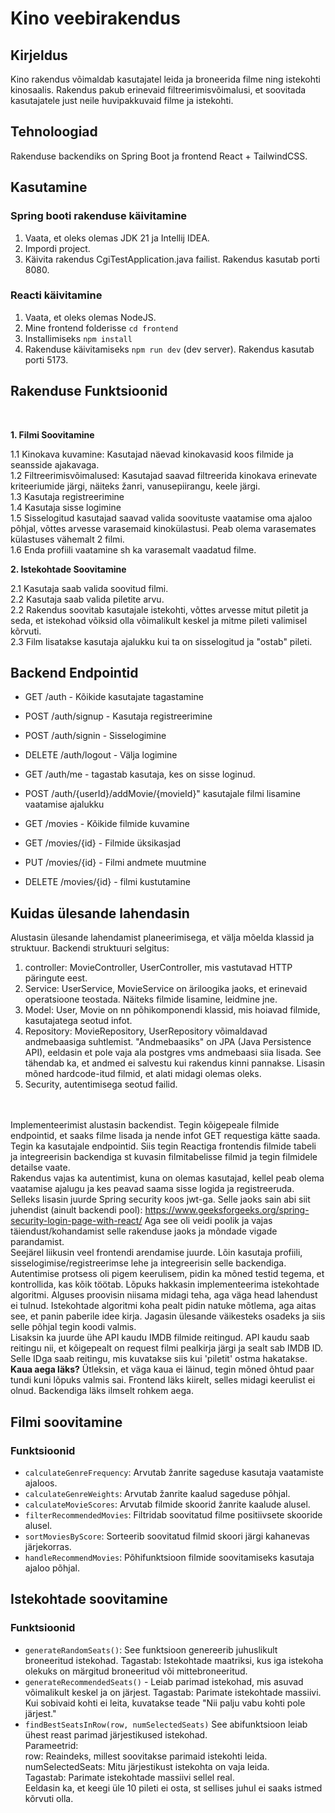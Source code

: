 # Kino veebirakendus

## Kirjeldus
Kino rakendus võimaldab kasutajatel leida ja broneerida filme ning istekohti kinosaalis. Rakendus pakub erinevaid filtreerimisvõimalusi, et soovitada kasutajatele just neile huvipakkuvaid filme ja istekohti.

## Tehnoloogiad
Rakenduse backendiks on Spring Boot ja frontend React + TailwindCSS.

## Kasutamine
### Spring booti rakenduse käivitamine
1. Vaata, et oleks olemas JDK 21 ja Intellij IDEA.
2. Impordi project.
3. Käivita rakendus CgiTestApplication.java failist. Rakendus kasutab porti 8080.
### Reacti käivitamine
1. Vaata, et oleks olemas NodeJS.
2. Mine frontend folderisse `cd frontend`
3. Installimiseks `npm install`
4. Rakenduse käivitamiseks `npm run dev` (dev server). Rakendus kasutab porti 5173.
## Rakenduse Funktsioonid 
<br>

**1. Filmi Soovitamine** <br>

1.1 Kinokava kuvamine: Kasutajad näevad kinokavasid koos filmide ja seansside ajakavaga. <br>
1.2 Filtreerimisvõimalused: Kasutajad saavad filtreerida kinokava erinevate kriteeriumide järgi, näiteks žanri, vanusepiirangu, keele järgi. <br>
1.3 Kasutaja registreerimine <br>
1.4 Kasutaja sisse logimine <br>
1.5 Sisselogitud kasutajad saavad valida soovituste vaatamise oma ajaloo põhjal, võttes arvesse varasemaid kinokülastusi. Peab olema varasemates külastuses vähemalt 2 filmi. <br>
1.6 Enda profiili vaatamine sh ka varasemalt vaadatud filme. <br>

**2. Istekohtade Soovitamine** <br>

2.1 Kasutaja saab valida soovitud filmi. <br>
2.2 Kasutaja saab valida piletite arvu. <br>
2.2 Rakendus soovitab kasutajale istekohti, võttes arvesse mitut piletit ja seda, et istekohad võiksid olla võimalikult keskel ja mitme pileti valimisel kõrvuti. <br>
2.3 Film lisatakse kasutaja ajalukku kui ta on sisselogitud ja "ostab" pileti. <br>


## Backend Endpointid
* GET /auth - Kõikide kasutajate tagastamine
* POST /auth/signup - Kasutaja registreerimine
* POST /auth/signin - Sisselogimine
* DELETE /auth/logout - Välja logimine
* GET /auth/me - tagastab kasutaja, kes on sisse loginud.
* POST /auth/{userId}/addMovie/{movieId}" kasutajale filmi lisamine vaatamise ajalukku


* GET /movies - Kõikide filmide kuvamine
* GET /movies/{id} - Filmide üksikasjad
* PUT /movies/{id} - Filmi andmete muutmine
* DELETE /movies/{id} - filmi kustutamine


## Kuidas ülesande lahendasin

Alustasin ülesande lahendamist planeerimisega, et välja mõelda klassid ja struktuur.
Backendi struktuuri selgitus: 
1. controller: MovieController, UserController, mis vastutavad HTTP päringute eest.
2. Service: UserService, MovieService on äriloogika jaoks, et erinevaid operatsioone teostada. Näiteks filmide lisamine, leidmine jne.
3. Model: User, Movie on nn põhikomponendi klassid, mis hoiavad filmide, kasutajatega seotud infot.
4. Repository: MovieRepository, UserRepository võimaldavad andmebaasiga suhtlemist. "Andmebaasiks" on JPA (Java Persistence API), eeldasin et pole vaja ala postgres vms andmebaasi siia lisada. See tähendab ka, et andmed ei salvestu kui rakendus kinni pannakse. Lisasin mõned hardcode-itud filmid, et alati midagi olemas oleks.
5. Security, autentimisega seotud failid.

<br><br>
Implementeerimist alustasin backendist. Tegin kõigepeale filmide endpointid, et saaks filme lisada ja nende infot GET requestiga kätte saada. Tegin ka kasutajale endpointid. Siis tegin Reactiga frontendis filmide tabeli ja integreerisin backendiga st kuvasin filmitabelisse filmid ja tegin filmidele detailse vaate. <br>
Rakendus vajas ka autentimist, kuna on olemas kasutajad, kellel peab olema vaatamise ajalugu ja kes peavad saama sisse logida ja registreeruda. Selleks lisasin juurde Spring security koos jwt-ga. Selle jaoks sain abi siit juhendist (ainult backendi pool): https://www.geeksforgeeks.org/spring-security-login-page-with-react/ Aga see oli veidi poolik ja vajas täiendust/kohandamist selle rakenduse jaoks ja mõndade vigade parandamist.  <br>
Seejärel liikusin veel frontendi arendamise juurde. Lõin kasutaja profiili, sisselogimise/registreerimse lehe ja integreerisin selle backendiga. Autentimise protsess oli pigem keerulisem, pidin ka mõned testid tegema, et kontrollida, kas kõik töötab. 
Lõpuks hakkasin implementeerima istekohtade algoritmi. Alguses proovisin niisama midagi teha, aga väga head lahendust ei tulnud. Istekohtade algoritmi koha pealt pidin natuke mõtlema, aga aitas see, et panin paberile idee kirja. Jagasin ülesande väikesteks osadeks ja siis selle põhjal tegin koodi valmis. <br>
Lisaksin ka juurde ühe API kaudu IMDB filmide reitingud. API kaudu saab reitingu nii, et kõigepealt on request filmi pealkirja järgi ja sealt sab IMDB ID. Selle IDga saab reitingu, mis kuvatakse siis kui 'piletit' ostma hakatakse. 
<br>
**Kaua aega läks?** Ütleksin, et väga kaua ei läinud, tegin mõned õhtud paar tundi kuni lõpuks valmis sai. Frontend läks kiirelt, selles midagi keerulist ei olnud. Backendiga läks ilmselt rohkem aega.

## Filmi soovitamine
### Funktsioonid
- `calculateGenreFrequency`: Arvutab žanrite sageduse kasutaja vaatamiste ajaloos. <br>
- `calculateGenreWeights`: Arvutab žanrite kaalud sageduse põhjal. <br>
- `calculateMovieScores`: Arvutab filmide skoorid žanrite kaalude alusel. <br>
- `filterRecommendedMovies`: Filtridab soovitatud filme positiivsete skooride alusel. <br>
- `sortMoviesByScore`: Sorteerib soovitatud filmid skoori järgi kahanevas järjekorras. <br>
- `handleRecommendMovies`: Põhifunktsioon filmide soovitamiseks kasutaja ajaloo põhjal. <br>
## Istekohtade soovitamine
### Funktsioonid
- `generateRandomSeats()`: See funktsioon genereerib juhuslikult broneeritud istekohad. Tagastab: Istekohtade maatriksi, kus iga istekoha olekuks on märgitud broneeritud või mittebroneeritud. <br>
- `generateRecommendedSeats()` -  Leiab parimad istekohad, mis asuvad võimalikult keskel ja on järjest. Tagastab: Parimate istekohtade massiivi. <br>
Kui sobivaid kohti ei leita, kuvatakse teade "Nii palju vabu kohti pole järjest." <br>
- `findBestSeatsInRow(row, numSelectedSeats)` See abifunktsioon leiab ühest reast parimad järjestikused istekohad. <br>
Parameetrid: <br>
row: Reaindeks, millest soovitakse parimaid istekohti leida. <br>
numSelectedSeats: Mitu järjestikust istekohta on vaja leida. <br>
Tagastab: Parimate istekohtade massiivi sellel real. <br>
Eeldasin ka, et keegi üle 10 pileti ei osta, st sellises juhul ei saaks istmed kõrvuti olla. 


